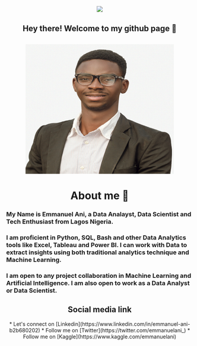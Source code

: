 <div id="header" align="center">
  <img src="https://media.giphy.com/media/M9gbBd9nbDrOTu1Mqx/giphy.gif" width="100"/>
</div>

<div align='center'>
  <h2> Hey there! Welcome to my github page 🙂 <h2/>
</div>

<div align="center">
  <img src="IMG_5672.JPG" width="400" height="350"/>
</div>

<div align='center'>
  <h1> About me 🙂 </h1>
 </div>

<h3> My Name is Emmanuel Ani, a Data Analayst, Data Scientist and Tech Enthusiast from Lagos Nigeria. </h3>

<h3> I am proficient in Python, SQL, Bash and other Data Analytics tools like Excel, Tableau and Power BI. I can work with Data to extract insights using both traditional analytics technique and Machine Learning. </h3>

<h3> I am open to any project collaboration in Machine Learning and Artificial Intelligence. I am also open to work as a Data Analyst or Data Scientist. </h3>

<div align='center'>
  <h2> Social media link </h2>
  * Let's connect on [Linkedin](https://www.linkedin.com/in/emmanuel-ani-b2b680202)
  * Follow me on [Twitter](https://twitter.com/emmanuelani_)
  * Follow me on [Kaggle](https://www.kaggle.com/emmanuelani)
</div>
